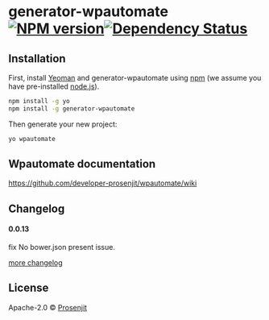 # generator-wpautomate [![NPM version][npm-image]][npm-url][![Dependency Status][daviddm-image]][daviddm-url]
> 

## Installation

First, install [Yeoman](http://yeoman.io) and generator-wpautomate using [npm](https://www.npmjs.com/) (we assume you have pre-installed [node.js](https://nodejs.org/)).

```bash
npm install -g yo
npm install -g generator-wpautomate
```

Then generate your new project:

```bash
yo wpautomate
```

## Wpautomate documentation
https://github.com/developer-prosenjit/wpautomate/wiki

## Changelog

#### 0.0.13
fix No bower.json present issue.

[more changelog](https://github.com/developer-prosenjit/generator-wpautomate/blob/master/changelog.md)


## License

Apache-2.0 © [Prosenjit]()


[npm-image]: https://badge.fury.io/js/generator-wpautomate.svg
[npm-url]: https://npmjs.org/package/generator-wpautomate
[travis-image]: https://travis-ci.org/developer-prosenjit/generator-wpautomate.svg?branch=master
[travis-url]: https://travis-ci.org/developer-prosenjit/generator-wpautomate
[daviddm-image]: https://david-dm.org/developer-prosenjit/generator-wpautomate.svg?theme=shields.io
[daviddm-url]: https://david-dm.org/developer-prosenjit/generator-wpautomate

